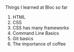Things I learned at Bloc so far

1. HTML
2. CSS
3. CSS has many frameworks
4. Command Line Basics
5. Git basics
6. The importance of coffee
